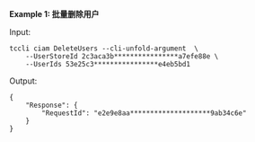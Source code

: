 **Example 1: 批量删除用户**



Input: 

```
tccli ciam DeleteUsers --cli-unfold-argument  \
    --UserStoreId 2c3aca3b****************a7efe88e \
    --UserIds 53e25c3****************e4eb5bd1
```

Output: 
```
{
    "Response": {
        "RequestId": "e2e9e8aa********************9ab34c6e"
    }
}
```

